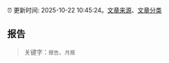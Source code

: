 :alarm_clock: 更新时间: 2025-10-22 10:45:24。[文章来源](/README.md)、[文章分类](/TAGS.md)

## 报告


> 关键字：`报告`、`月报`



